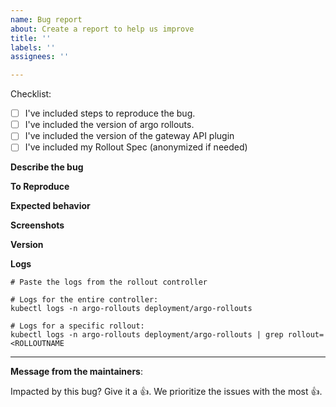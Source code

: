 ```yaml
---
name: Bug report
about: Create a report to help us improve
title: ''
labels: ''
assignees: ''

---
```


<!-- If you are trying to resolve an environment-specific issue or have a one-off question about the edge case that does not require a feature then please consider asking a question in argo rollouts slack [channel](https://argoproj.github.io/community/join-slack). -->

Checklist:

* [ ] I've included steps to reproduce the bug.
* [ ] I've included the version of argo rollouts.
* [ ] I've included the version of the gateway API plugin
* [ ] I've included my Rollout Spec (anonymized if needed)

**Describe the bug**

<!-- A clear and concise description of what the bug is. -->

**To Reproduce**

<!-- A list of the steps required to reproduce the issue. Best of all, give us the URL to a repository that exhibits this issue. -->

**Expected behavior**

<!-- A clear and concise description of what you expected to happen. -->

**Screenshots**

<!-- If applicable, add screenshots to help explain your problem. -->

**Version**

<!-- What version of argo rollouts controller are you running? -->

**Logs**

```
# Paste the logs from the rollout controller

# Logs for the entire controller:
kubectl logs -n argo-rollouts deployment/argo-rollouts

# Logs for a specific rollout:
kubectl logs -n argo-rollouts deployment/argo-rollouts | grep rollout=<ROLLOUTNAME
```

---
<!-- Issue Author: Don't delete this message to encourage other users to support your issue! -->
**Message from the maintainers**:

Impacted by this bug? Give it a 👍. We prioritize the issues with the most 👍.
